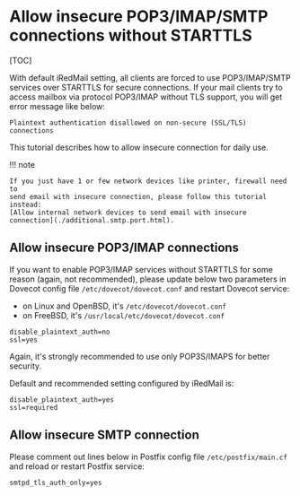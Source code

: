 # Allow insecure POP3/IMAP/SMTP connections without STARTTLS

[TOC]

With default iRedMail setting, all clients are forced to use POP3/IMAP/SMTP
services over STARTTLS for secure connections. If your mail clients
try to access mailbox via protocol POP3/IMAP without TLS support, you will
get error message like below:

```
Plaintext authentication disallowed on non-secure (SSL/TLS) connections
```

This tutorial describes how to allow insecure connection for daily use.

!!! note

    If you just have 1 or few network devices like printer, firewall need to
    send email with insecure connection, please follow this tutorial instead:
    [Allow internal network devices to send email with insecure connection](./additional.smtp.port.html).

## Allow insecure POP3/IMAP connections

If you want to enable POP3/IMAP services without STARTTLS for some reason
(again, not recommended), please update below two parameters in Dovecot config
file `/etc/dovecot/dovecot.conf` and restart Dovecot service:

* on Linux and OpenBSD, it's `/etc/dovecot/dovecot.conf`
* on FreeBSD, it's `/usr/local/etc/dovecot/dovecot.conf`

```
disable_plaintext_auth=no
ssl=yes
```

Again, it's strongly recommended to use only POP3S/IMAPS for better security.

Default and recommended setting configured by iRedMail is:

```
disable_plaintext_auth=yes
ssl=required
```

## Allow insecure SMTP connection

Please comment out lines below in Postfix config file `/etc/postfix/main.cf`
and reload or restart Postfix service:

```
smtpd_tls_auth_only=yes
```
